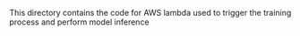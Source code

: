 This directory contains the code for AWS lambda used to trigger the training process and perform model inference
